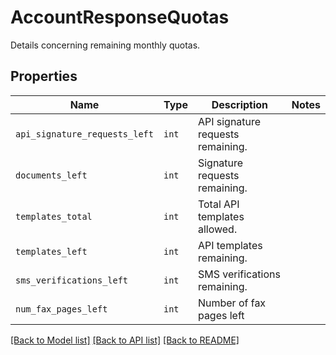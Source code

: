 # AccountResponseQuotas

Details concerning remaining monthly quotas.

## Properties
Name | Type | Description | Notes
------------ | ------------- | ------------- | -------------
| `api_signature_requests_left` | ```int``` |  API signature requests remaining.  |  |
| `documents_left` | ```int``` |  Signature requests remaining.  |  |
| `templates_total` | ```int``` |  Total API templates allowed.  |  |
| `templates_left` | ```int``` |  API templates remaining.  |  |
| `sms_verifications_left` | ```int``` |  SMS verifications remaining.  |  |
| `num_fax_pages_left` | ```int``` |  Number of fax pages left  |  |

[[Back to Model list]](../README.md#documentation-for-models) [[Back to API list]](../README.md#documentation-for-api-endpoints) [[Back to README]](../README.md)


